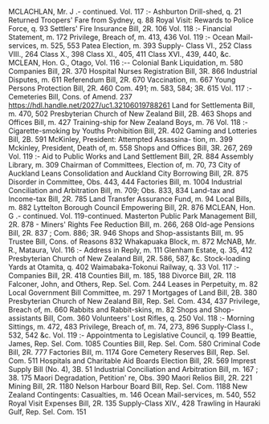 MCLACHLAN, Mr. J .- continued. Vol. 117 :- Ashburton Drill-shed, q. 21 Returned Troopers' Fare from Sydney, q. 88 Royal Visit: Rewards to Police Force, q. 93 Settlers' Fire Insurance Bill, 2R. 106 Vol. 118 :- Financial Statement, m. 172 Privilege, Breach of, m. 413, 436 Vol. 119 :- Ocean Mail-services, m. 525, 553 Patea Election, m. 393 Supply- Class VI., 252 Class VIII., 264 Class X., 398 Class XI., 405, 411 Class XVI., 439, 440, &c. MCLEAN, Hon. G., Otago, Vol. 116 :-- Colonial Bank Liquidation, m. 580 Companies Bill, 2R. 370 Hospital Nurses Registration Bill, 3R. 866 Industrial Disputes, m. 611 Referendum Bill, 2R. 670 Vaccination, m. 667 Young Persons Protection Bill, 2R. 460 Com. 491; m. 583, 584; 3R. 615 Vol. 117 :- Cemeteries Bill, Cons. of Amend. 237 https://hdl.handle.net/2027/uc1.32106019788261 Land for Settlementa Bill, m. 470, 502 Presbyterian Church of New Zealand Bill, 2B. 463 Shops and Offices Bill, m. 427 Training-ship for New Zealand Boys, m. 76 Vol. 118 :- Cigarette-smoking by Youths Prohibition Bill, 2R. 402 Gaming and Lotteries Bill, 2B. 591 McKinley, President: Attempted Assassina- tion, m. 399 Mckinley, President, Death of, m. 558 Shops and Offices Bill, 3R. 267, 269 Vol. 119 :- Aid to Public Works and Land Settlement Bill, 2R. 884 Assembly Library, m. 309 Chairman of Committees, Election of, m. 70, 73 City of Auckland Leans Consolidation and Auckland City Borrowing Bill, 2R. 875 Disorder in Committee, Obs. 443, 444 Factories Bill, m. 1004 Industrial Conciliation and Arbitration Bill, m. 709; Obs. 833, 834 Land-tax and Income-tax Bill, 2R. 785 Land Transfer Assurance Fund, m. 94 Local Bills, m. 882 Lyttelton Borough Council Empowering Bill, 2R. 876 MCLEAN, Hon. G .- continued. Vol. 119-continued. Masterton Public Park Management Bill, 2R. 878 \- Miners' Rights Fee Reduction Bill, m. 266, 268 Old-age Pensions Bill, 2R. 837 ; Com. 886; 3R. 946 Shops and Shop-assistants Bill, m. 95 Trustee Bill, Cons. of Reasons 832 Whakapuaka Block, m. 872 McNAB, Mr. R., Mataura, Vol. 116 :- Address in Reply, m. 111 Glenham Estate, q. 35, 412 Presbyterian Church of New Zealand Bill, 2R. 586, 587, &c. Stock-loading Yards at Otamita, q. 402 Waimabaka-Tokonui Railway, q. 33 Vol. 117 :- Companies Bill, 2R. 418 Counties Bill, m. 185, 188 Divorce Bill, 2R. 118 Falconer, John, and Others, Rep. Sel. Com. 244 Leases in Perpetuity, m. 82 Local Government Bill Committee, m. 297 1 Mortgages of Land Bill, 2B. 380 Presbyterian Church of New Zealand Bill, Rep. Sel. Com. 434, 437 Privilege, Breach of, m. 660 Rabbits and Rabbit-skins, m. 82 Shops and Shop-assistants Bill, Com. 360 Volunteers' Lost Rifles, q. 250 Vol. 118 :- Morning Sittings, m. 472, 483 Privilege, Breach of, m. 74, 273, 896 Supply-Class I., 532, 542 &c. Vol. 119 :- Appointmenta to Legislative Council, q. 199 Beattie, James, Rep. Sel. Com. 1085 Counties Bill, Rep. Sel. Com. 580 Criminal Code Bill, 2R. 777 Factories Bill, m. 1174 Gore Cemetery Reserves Bill, Rep. Sel. Com. 511 Hospitals and Charitable Aid Boards Election Bill, 2R. 569 Imprest Supply Bill (No. 4), 3B. 51 Industrial Conciliation and Arbitration Bill, m. 167 ; 38. 175 Maori Degradation, Petition' re, Obs. 390 Maori Relios Bill, 2R. 221 Mining Bill, 2R. 1180 Nelson Harbour Board Bill, Rep. Sel. Com. 1188 New Zealand Contingents: Casualties, m. 146 Ocean Mail-services, m. 540, 552 Royal Visit Expenses Bill, 2R. 135 Supply-Class XIV., 428 Trawling in Hauraki Gulf, Rep. Sel. Com. 151 